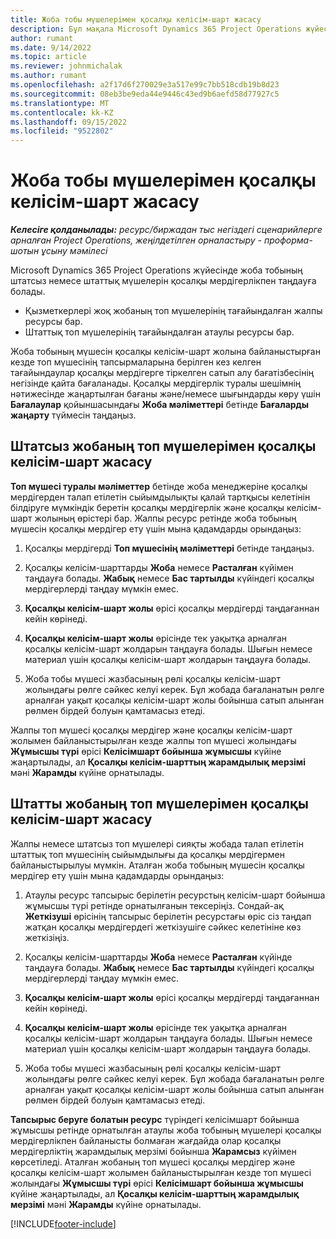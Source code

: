 ```yaml
---
title: Жоба тобы мүшелерімен қосалқы келісім-шарт жасасу
description: Бұл мақала Microsoft Dynamics 365 Project Operations жүйесіндегі жоба тобы мүшелеріне арналған қосалқы мердігерлікті түсіндіреді.
author: rumant
ms.date: 9/14/2022
ms.topic: article
ms.reviewer: johnmichalak
ms.author: rumant
ms.openlocfilehash: a2f17d6f270029e3a517e99c7bb518cdb19b8d23
ms.sourcegitcommit: 08eb3be9eda44e9446c43ed9b6aefd58d77927c5
ms.translationtype: MT
ms.contentlocale: kk-KZ
ms.lasthandoff: 09/15/2022
ms.locfileid: "9522802"
---
```

# <a name="subcontracting-project-team-members"></a>Жоба тобы мүшелерімен қосалқы келісім-шарт жасасу

_**Келесіге қолданылады:** ресурс/биржадан тыс негіздегі сценарийлерге арналған Project Operations, жеңілдетілген орналастыру - проформа-шотын ұсыну мәмілесі_

Microsoft Dynamics 365 Project Operations жүйесінде жоба тобының штатсыз немесе штаттық мүшелерін қосалқы мердігерлікпен таңдауға болады.

- Қызметкерлері жоқ жобаның топ мүшелерінің тағайындалған жалпы ресурсы бар.
- Штаттық топ мүшелерінің тағайындалған атаулы ресурсы бар.

Жоба тобының мүшесін қосалқы келісім-шарт жолына байланыстырған кезде топ мүшесінің тапсырмаларына берілген кез келген тағайындаулар қосалқы мердігерге тіркелген сатып алу бағатізбесінің негізінде қайта бағаланады.  Қосалқы мердігерлік туралы шешімнің нәтижесінде жаңартылған бағаны және/немесе шығындарды көру үшін **Бағалаулар** қойыншасындағы **Жоба мәліметтері** бетінде **Бағаларды жаңарту** түймесін таңдаңыз. 

## <a name="subcontracting-an-unstaffed-project-team-member"></a>Штатсыз жобаның топ мүшелерімен қосалқы келісім-шарт жасасу
**Топ мүшесі туралы мәліметтер** бетінде жоба менеджеріне қосалқы мердігерден талап етілетін сыйымдылықты қалай тартқысы келетінін білдіруге мүмкіндік беретін қосалқы мердігерлік және қосалқы келісім-шарт жолының өрістері бар. Жалпы ресурс ретінде жоба тобының мүшесін қосалқы мердігер ету үшін мына қадамдарды орындаңыз:

1.  Қосалқы мердігерді **Топ мүшесінің мәліметтері** бетінде таңдаңыз.

2.  Қосалқы келісім-шарттарды **Жоба** немесе **Расталған** күйімен таңдауға болады. **Жабық** немесе **Бас тартылды** күйіндегі қосалқы мердігерлерді таңдау мүмкін емес. 

3.  **Қосалқы келісім-шарт жолы** өрісі қосалқы мердігерді таңдағаннан кейін көрінеді.

4.  **Қосалқы келісім-шарт жолы** өрісінде тек уақытқа арналған қосалқы келісім-шарт жолдарын таңдауға болады. Шығын немесе материал үшін қосалқы келісім-шарт жолдарын таңдауға болады.

5.  Жоба тобы мүшесі жазбасының рөлі қосалқы келісім-шарт жолындағы рөлге сәйкес келуі керек. Бұл жобада бағаланатын рөлге арналған уақыт қосалқы келісім-шарт жолы бойынша сатып алынған рөлмен бірдей болуын қамтамасыз етеді. 

Жалпы топ мүшесі қосалқы мердігер және қосалқы келісім-шарт жолымен байланыстырылған кезде жалпы топ мүшесі жолындағы **Жұмысшы түрі** өрісі **Келісімшарт бойынша жұмысшы** күйіне жаңартылады, ал **Қосалқы келісім-шарттың жарамдылық мерзімі** мәні **Жарамды** күйіне орнатылады.

## <a name="subcontracting-a-staffed-project-team-member"></a>Штатты жобаның топ мүшелерімен қосалқы келісім-шарт жасасу
Жалпы немесе штатсыз топ мүшелері сияқты жобада талап етілетін штаттық топ мүшесінің сыйымдылығы да қосалқы мердігермен байланыстырылуы мүмкін. Аталған жоба тобының мүшесін қосалқы мердігер ету үшін мына қадамдарды орындаңыз:

1.  Атаулы ресурс тапсырыс берілетін ресурстың келісім-шарт бойынша жұмысшы түрі ретінде орнатылғанын тексеріңіз. Сондай-ақ **Жеткізуші** өрісінің тапсырыс берілетін ресурстағы өріс сіз таңдап жатқан қосалқы мердігердегі жеткізушіге сәйкес келетініне көз жеткізіңіз. 

2.  Қосалқы келісім-шарттарды **Жоба** немесе **Расталған** күйінде таңдауға болады. **Жабық** немесе **Бас тартылды** күйіндегі қосалқы мердігерлерді таңдау мүмкін емес. 

3.  **Қосалқы келісім-шарт жолы** өрісі қосалқы мердігерді таңдағаннан кейін көрінеді.

4.  **Қосалқы келісім-шарт жолы** өрісінде тек уақытқа арналған қосалқы келісім-шарт жолдарын таңдауға болады. Шығын немесе материал үшін қосалқы келісім-шарт жолдарын таңдауға болады.

5.  Жоба тобы мүшесі жазбасының рөлі қосалқы келісім-шарт жолындағы рөлге сәйкес келуі керек. Бұл жобада бағаланатын рөлге арналған уақыт қосалқы келісім-шарт жолы бойынша сатып алынған рөлмен бірдей болуын қамтамасыз етеді. 

**Тапсырыс беруге болатын ресурс** түріндегі келісімшарт бойынша жұмысшы ретінде орнатылған атаулы жоба тобының мүшелері қосалқы мердігерлікпен байланысты болмаған жағдайда олар қосалқы мердігерліктің жарамдылық мерзімі бойынша **Жарамсыз** күйімен көрсетіледі. Аталған жобаның топ мүшесі қосалқы мердігер және қосалқы келісім-шарт жолымен байланыстырылған кезде топ мүшесі жолындағы **Жұмысшы түрі** өрісі **Келісімшарт бойынша жұмысшы** күйіне жаңартылады, ал **Қосалқы келісім-шарттың жарамдылық мерзімі** мәні **Жарамды** күйіне орнатылады.

[!INCLUDE[footer-include](../../includes/footer-banner.md)]
